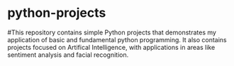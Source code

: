 # python-projects


#This repository contains simple Python projects that demonstrates my application of basic and fundamental python programming. It also contains projects focused on Artifical Intelligence, with applications in areas like sentiment analysis and facial recognition.

